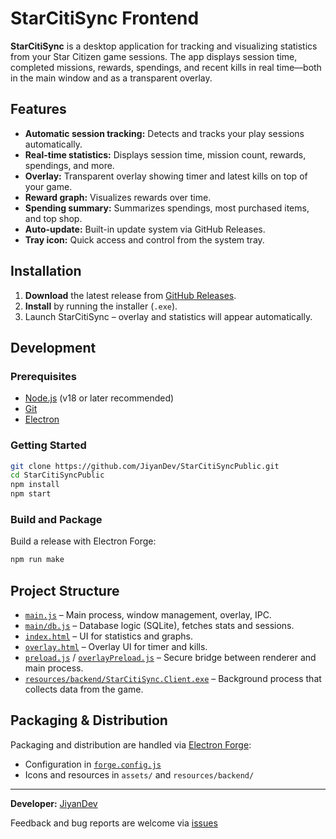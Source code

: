 # StarCitiSync Frontend

**StarCitiSync** is a desktop application for tracking and visualizing statistics from your Star Citizen game sessions. The app displays session time, completed missions, rewards, spendings, and recent kills in real time—both in the main window and as a transparent overlay.

## Features

- **Automatic session tracking:** Detects and tracks your play sessions automatically.
- **Real-time statistics:** Displays session time, mission count, rewards, spendings, and more.
- **Overlay:** Transparent overlay showing timer and latest kills on top of your game.
- **Reward graph:** Visualizes rewards over time.
- **Spending summary:** Summarizes spendings, most purchased items, and top shop.
- **Auto-update:** Built-in update system via GitHub Releases.
- **Tray icon:** Quick access and control from the system tray.

## Installation

1. **Download** the latest release from [GitHub Releases](https://github.com/JiyanDev/StarCitiSyncPublic/releases).
2. **Install** by running the installer (`.exe`).
3. Launch StarCitiSync – overlay and statistics will appear automatically.

## Development

### Prerequisites

- [Node.js](https://nodejs.org/) (v18 or later recommended)
- [Git](https://git-scm.com/)
- [Electron](https://www.electronjs.org/)

### Getting Started

```sh
git clone https://github.com/JiyanDev/StarCitiSyncPublic.git
cd StarCitiSyncPublic
npm install
npm start
```

### Build and Package

Build a release with Electron Forge:

```sh
npm run make
```

## Project Structure

- [`main.js`](main.js) – Main process, window management, overlay, IPC.
- [`main/db.js`](main/db.js) – Database logic (SQLite), fetches stats and sessions.
- [`index.html`](index.html) – UI for statistics and graphs.
- [`overlay.html`](overlay.html) – Overlay UI for timer and kills.
- [`preload.js`](preload.js) / [`overlayPreload.js`](overlayPreload.js) – Secure bridge between renderer and main process.
- [`resources/backend/StarCitiSync.Client.exe`](resources/backend/StarCitiSync.Client.exe) – Background process that collects data from the game.

## Packaging & Distribution

Packaging and distribution are handled via [Electron Forge](https://www.electronforge.io/):

- Configuration in [`forge.config.js`](forge.config.js)
- Icons and resources in `assets/` and `resources/backend/`

---

**Developer:** [JiyanDev](https://github.com/JiyanDev)

Feedback and bug reports are welcome via [issues](https://github.com/JiyanDev/StarCitiSyncPublic/issues)
